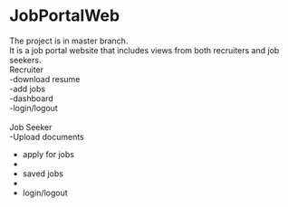 # JobPortalWeb
The project is in master branch.
<br>
It is a job portal website that includes views from both recruiters and job seekers.
<br>
Recruiter
<br>
-download resume
<br>
-add jobs
<br>
-dashboard
<br>
-login/logout
<br>
<br>
Job Seeker
<br>
-Upload documents
<br>
- apply for jobs
- <br>
- saved jobs
- <br>
- login/logout

